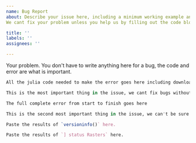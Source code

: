 ```yaml
---
name: Bug Report
about: Describe your issue here, including a minimum working example and all file downloads without authentication.
We cant fix your problem unless you help us by filling out the code blocks below.

title: ''
labels: ''
assignees: ''

---
```


Your problem. You don't have to write anything here for a bug, the code and error are what is important.

```julia
All the julia code needed to make the error goes here including download or generation of all data used

This is the most important thing in the issue, we cant fix bugs without it.
```

```julia
The full complete error from start to finish goes here

This is the second most important thing in the issue, we can't be sure we fixed the same problem unless we can see this.
```

```julia
Paste the results of `versioninfo()` here.

Paste the results of `] status Rasters` here.
```

